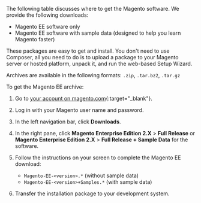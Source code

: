 <div markdown="1">

The following table discusses where to get the Magento software. We provide the following downloads:

*	Magento EE software only
*	Magento EE software with sample data (designed to help you learn Magento faster)

These packages are easy to get and install. You don't need to use Composer, all you need to do is to upload a package to your Magento server or hosted platform, unpack it, and run the web-based Setup Wizard.

Archives are available in the following formats: `.zip`, `.tar.bz2`, `.tar.gz`

To get the Magento EE archive:

1.	Go to [your account on magento.com](https://www.magentocommerce.com/products/customer/account/login/){:target="_blank"}.
3.	Log in with your Magento user name and password.
4.	In the left navigation bar, click **Downloads**.
5.	In the right pane, click **Magento Enterprise Edition 2.X** > **Full Release** or **Magento Enterprise Edition 2.X** > **Full Release + Sample Data** for the software.
6.	Follow the instructions on your screen to complete the Magento EE download:

	*	`Magento-EE-<version>.*` (without sample data)
	*	`Magento-EE-<version>+Samples.*` (with sample data)

7.	Transfer the installation package to your development system.
